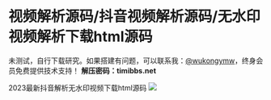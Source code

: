 # 视频解析源码/抖音视频解析源码/无水印视频解析下载html源码

未测试，自行下载研究。如果搭建有问题，可以联系我：[@wukongymw](http://t.me/wukongymw)，终身会员免费提供技术支持！
**解压密码：timibbs.net**

2023最新抖音解析无水印视频下载html源码
[![](https://wukongymw.com/wp-content/uploads/2023/09/1695479792-3e4a7d471157a18.jpg)](https://wukongymw.com/wp-content/uploads/2023/09/1695479792-3e4a7d471157a18.jpg)